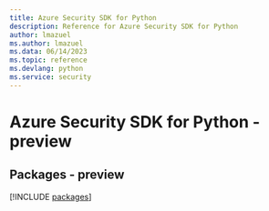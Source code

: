 ```yaml
---
title: Azure Security SDK for Python
description: Reference for Azure Security SDK for Python
author: lmazuel
ms.author: lmazuel
ms.data: 06/14/2023
ms.topic: reference
ms.devlang: python
ms.service: security
---
```

# Azure Security SDK for Python - preview
## Packages - preview
[!INCLUDE [packages](security-index.md)]